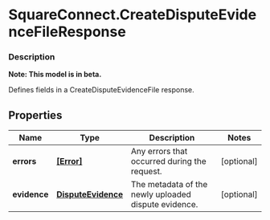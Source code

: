 # SquareConnect.CreateDisputeEvidenceFileResponse

### Description
**Note: This model is in beta.**

Defines fields in a CreateDisputeEvidenceFile response.

## Properties
Name | Type | Description | Notes
------------ | ------------- | ------------- | -------------
**errors** | [**[Error]**](Error.md) | Any errors that occurred during the request. | [optional] 
**evidence** | [**DisputeEvidence**](DisputeEvidence.md) | The metadata of the newly uploaded dispute evidence. | [optional] 


